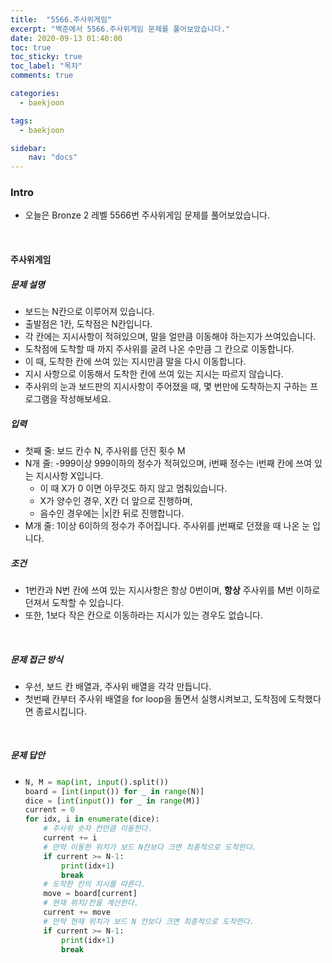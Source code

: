 ```yaml
---
title:  "5566.주사위게임"
excerpt: "백준에서 5566.주사위게임 문제를 풀어보았습니다."
date: 2020-09-13 01:40:00 
toc: true
toc_sticky: true
toc_label: "목차"
comments: true

categories:
  - baekjoon

tags:
  - baekjoon

sidebar:
​    nav: "docs"
---
```




### Intro

- 오늘은 Bronze 2 레벨 5566번 주사위게임 문제를 풀어보았습니다.

<br>

#### 주사위게임

##### 문제 설명

- 보드는 N칸으로 이루어져 있습니다.
- 출발점은 1칸, 도착점은 N칸입니다.
- 각 칸에는 지시사항이 적혀있으며, 말을 얼만큼 이동해야 하는지가 쓰여있습니다.
- 도착점에 도착할 때 까지 주사위를 굴려 나온 수만큼 그 칸으로 이동합니다.
- 이 때, 도착한 칸에 쓰여 있는 지시만큼 말을 다시 이동합니다.
- 지시 사항으로 이동해서 도착한 칸에 쓰여 있는 지시는 따르지 않습니다.
- 주사위의 눈과 보드판의 지시사항이 주어졌을 때, 몇 번만에 도착하는지 구하는 프로그램을 작성해보세요.

##### 입력

- 첫째 줄: 보드 칸수 N, 주사위를 던진 횟수 M
- N개 줄: -999이상 999이하의 정수가 적혀있으며, i번째 정수는 i번째 칸에 쓰여 있는 지시사항 X입니다.
  - 이 때 X가 0 이면 아무것도 하지 않고 멈춰있습니다.
  - X가 양수인 경우, X칸 더 앞으로 진행하며,
  - 음수인 경우에는 |x|칸 뒤로 진행합니다.
- M개 줄: 1이상 6이하의 정수가 주어집니다. 주사위를 j번째로 던졌을 때 나온 눈 입니다.

##### 조건

- 1번칸과 N번 칸에 쓰여 있는 지시사항은 항상 0번이며, **항상** 주사위를 M번 이하로 던져서 도착할 수 있습니다.
- 또한, 1보다 작은 칸으로 이동하라는 지시가 있는 경우도 없습니다.

<br>

##### 문제 접근 방식

- 우선,  보드 칸 배열과, 주사위 배열을 각각 만듭니다.
- 첫번째 칸부터 주사위 배열을 for loop을 돌면서 실행시켜보고, 도착점에 도착했다면 종료시킵니다.

<br>

##### 문제 답안

- ```python
  N, M = map(int, input().split())
  board = [int(input()) for _ in range(N)]
  dice = [int(input()) for _ in range(M)]
  current = 0
  for idx, i in enumerate(dice):
      # 주사위 숫자 칸만큼 이동한다.
      current += i
      # 만약 이동한 위치가 보드 N칸보다 크면 최종적으로 도착한다.
      if current >= N-1:
          print(idx+1)
          break
      # 도착한 칸의 지시를 따른다.
      move = board[current]
      # 현재 위치/칸을 계산한다.
      current += move
      # 만약 현재 위치가 보드 N 칸보다 크면 최종적으로 도착한다.
      if current >= N-1:
          print(idx+1)
          break
  ```

<br>